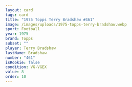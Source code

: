 ```yaml
---
layout: card
tags: card
title: "1975 Topps Terry Bradshaw #461"
image: /images/uploads/1975-topps-terry-bradshaw.webp
sport: Football
year: 1975
brand: Topps
subset: ""
player: Terry Bradshaw
lastName: Bradshaw
number: "461"
isRookie: false
condition: VG-VGEX
value: 8
order: 10
---
```

